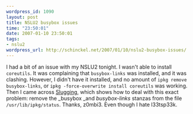 ```yaml
--- 
wordpress_id: 1090
layout: post
title: NSLU2 busybox issues
time: "23:50:01"
date: 2007-01-10 23:50:01
tags: 
- nslu2
wordpress_url: http://schinckel.net/2007/01/10/nslu2-busybox-issues/
---
```

I had a bit of an issue with my NSLU2 tonight. I wasn't able to install `coreutils`. It was complaining that `busybox-links` was installed, and it was clashing. However, I didn't have it installed, and no amount of `ipkg remove busybox-links`, or `ipkg -force-overwrite install coreutils` was working. Then I came across [Slugging][1], which shows how to deal with this exact problem: remove the _busybox _and _busybox-links_ stanzas from the file `/usr/lib/ipkg/status`. Thanks, z0mbi3. Even though I hate l33tsp33k. 

   [1]: http://outrora.eu/2006/10/29/slugging/

